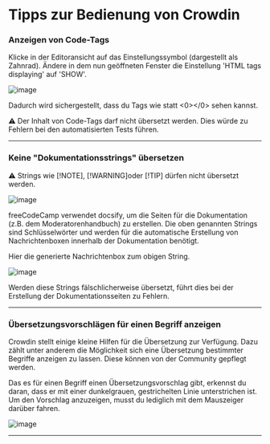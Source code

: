 # Tipps zur Bedienung von Crowdin

### Anzeigen von Code-Tags

Klicke in der Editoransicht auf das Einstellungssymbol (dargestellt als Zahnrad). Ändere in dem nun geöffneten Fenster die Einstellung 'HTML tags displaying' auf 'SHOW'. 

![image](https://user-images.githubusercontent.com/57948566/173196583-96294fd1-bbd3-4450-b482-f6a0d6101d35.gif)

Dadurch wird sichergestellt, dass du Tags wie <code></code> statt <0></0> sehen kannst.

⚠️
Der Inhalt von Code-Tags darf nicht übersetzt werden. Dies würde zu Fehlern bei den automatisierten Tests führen.

****

### Keine "Dokumentationsstrings" übersetzen


⚠️
Strings wie [!NOTE], [!WARNING]oder [!TIP] dürfen nicht übersetzt werden.

![image](https://user-images.githubusercontent.com/57948566/173196721-143e5791-9500-41b7-be4e-80226e437f02.png)

freeCodeCamp verwendet docsify, um die Seiten für die Dokumentation (z.B. dem Moderatorenhandbuch) zu erstellen. Die oben genannten Strings sind Schlüsselwörter und werden für die automatische Erstellung von Nachrichtenboxen innerhalb der Dokumentation benötigt. 

Hier die generierte Nachrichtenbox zum obigen String.

![image](https://user-images.githubusercontent.com/57948566/173196726-56cb3269-91d9-4a73-a993-42de79bb4ea2.png)

Werden diese Strings fälschlicherweise übersetzt, führt dies bei der Erstellung der Dokumentationsseiten zu Fehlern.

****

### Übersetzungsvorschlägen für einen Begriff anzeigen

Crowdin stellt einige kleine Hilfen für die Übersetzung zur Verfügung. Dazu zählt unter anderem die Möglichkeit sich eine Übersetzung bestimmter Begriffe anzeigen zu lassen. Diese können von der Community gepflegt werden.

Das es für einen Begriff einen Übersetzungsvorschlag gibt, erkennst du daran, dass er mit einer dunkelgrauen, gestrichelten Linie unterstrichen ist. Um den Vorschlag anzuzeigen, musst du lediglich mit dem Mauszeiger darüber fahren.

![image](https://user-images.githubusercontent.com/57948566/173196750-4325fd8a-7ec5-4b98-8f3b-2b857129662a.gif)

****
